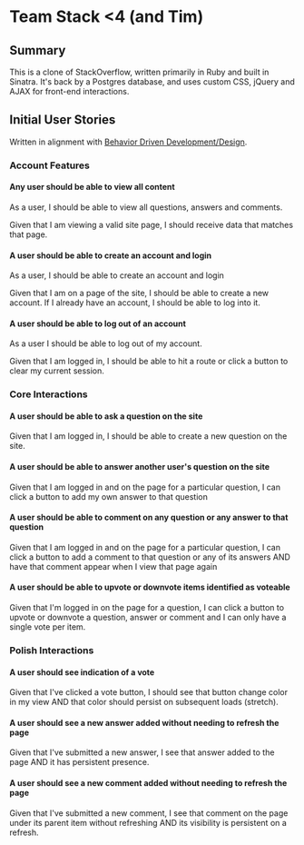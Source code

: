 # Team Stack <4 (and Tim)

## Summary
This is a clone of StackOverflow, written primarily in Ruby and built in Sinatra. It's back by a Postgres database, and uses custom CSS, jQuery and AJAX for front-end interactions.

## Initial User Stories
Written in alignment with [Behavior Driven Development/Design](https://medium.com/@jonatisokon/a-framework-for-user-stories-bc3dc323eca9#.x4z51sdo2).
### Account Features
#### Any user should be able to view all content
As a user, I should be able to view all questions, answers and comments.

Given that I am viewing a valid site page, I should receive data that matches that page.

#### A user should be able to create an account and login
As a user, I should be able to create an account and login

Given that I am on a page of the site, I should be able to create a new account. If I already have an account, I should be able to log into it.

#### A user should be able to log out of an account
As a user I should be able to log out of my account.

Given that I am logged in, I should be able to hit a route or click a button to clear my current session.

### Core Interactions
#### A user should be able to ask a question on the site
Given that I am logged in, I should be able to create a new question on the site.

#### A user should be able to answer another user's question on the site
Given that I am logged in and on the page for a particular question, I can click a button to add my own answer to that question

#### A user should be able to comment on any question or any answer to that question
Given that I am logged in and on the page for a particular question, I can click a button to add a comment to that question or any of its answers AND have that comment appear when I view that page again

#### A user should be able to upvote or downvote items identified as voteable
Given that I'm logged in on the page for a question, I can click a button to upvote or downvote a question, answer or comment and I can only have a single vote per item.

### Polish Interactions
#### A user should see indication of a vote
Given that I've clicked a vote button, I should see that button change color in my view AND that color should persist on subsequent loads (stretch).

#### A user should see a new answer added without needing to refresh the page
Given that I've submitted a new answer, I see that answer added to the page AND it has persistent presence.

#### A user should see a new comment added without needing to refresh the page
Given that I've submitted a new comment, I see that comment on the page under its parent item without refreshing
  AND its visibility is persistent on a refresh.
